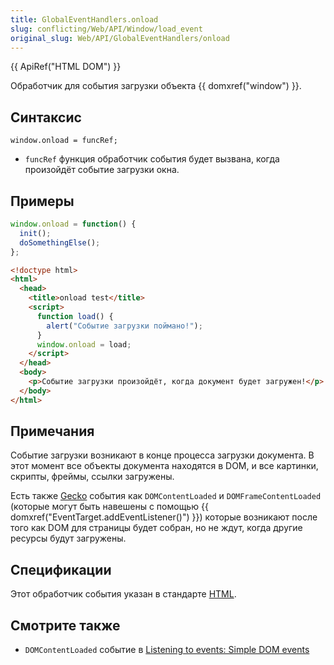 ```yaml
---
title: GlobalEventHandlers.onload
slug: conflicting/Web/API/Window/load_event
original_slug: Web/API/GlobalEventHandlers/onload
---
```


{{ ApiRef("HTML DOM") }}

Обработчик для события загрузки объекта {{ domxref("window") }}.

## Синтаксис

```
window.onload = funcRef;
```

- `funcRef` функция обработчик события будет вызвана, когда произойдёт событие загрузки окна.

## Примеры

```js
window.onload = function() {
  init();
  doSomethingElse();
};
```

```html
<!doctype html>
<html>
  <head>
    <title>onload test</title>
    <script>
      function load() {
        alert("Событие загрузки поймано!");
      }
      window.onload = load;
    </script>
  </head>
  <body>
    <p>Событие загрузки произойдёт, когда документ будет загружен!</p>
  </body>
</html>
```

## Примечания

Событие загрузки возникают в конце процесса загрузки документа. В этот момент все объекты документа находятся в DOM, и все картинки, скрипты, фреймы, ссылки загружены.

Есть также [Gecko](/en/Gecko-Specific_DOM_Events "en/Gecko-Specific_DOM_Events") события как `DOMContentLoaded` и `DOMFrameContentLoaded` (которые могут быть навешены с помощью {{ domxref("EventTarget.addEventListener()") }}) которые возникают после того как DOM для страницы будет собран, но не ждут, когда другие ресурсы будут загружены.

## Спецификации

Этот обработчик события указан в стандарте [HTML](http://www.whatwg.org/html/#handler-window-onload).

## Смотрите также

- `DOMContentLoaded` событие в [Listening to events: Simple DOM events](/En/Listening_to_events#Simple_DOM.c2.a0events "En/Listening to events#Simple DOM.c2.a0events")
